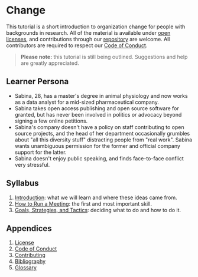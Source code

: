 # Change

This tutorial is a short introduction to organization change
for people with backgrounds in research.
All of the material is available under [open licenses](./LICENSE.md),
and contributions through our [repository][repo] are welcome.
All contributors are required to respect our [Code of Conduct](./CODE_OF_CONDUCT.md).

> **Please note:** this tutorial is still being outlined.
> Suggestions and help are greatly appreciated.

## Learner Persona

-   Sabina, 28, has a master's degree in animal physiology
    and now works as a data analyst for a mid-sized pharmaceutical company.
-   Sabina takes open access publishing and open source software for granted,
    but has never been involved in politics or advocacy beyond signing a few online petitions.
-   Sabina's company doesn't have a policy on staff contributing to open source projects,
    and the head of her department occasionally grumbles about "all this diversity stuff" distracting people from "real work".
    Sabina wants unambiguous permission for the former and official company support for the latter.
-   Sabina doesn't enjoy public speaking,
    and finds face-to-face conflict very stressful.

## Syllabus

<div class="chapters" markdown="1">

1.  [Introduction](./01_intro/index.md): what we will learn and where these ideas came from.
1.  [How to Run a Meeting](./02_meeting/index.md): the first and most important skill.
1.  [Goals, Strategies, and Tactics](./03_gst/index.md): deciding what to do and how to do it.

</div>

##  Appendices

<div class="appendices" markdown="1">

1.  [License](./LICENSE.md)
1.  [Code of Conduct](./CODE_OF_CONDUCT.md)
1.  [Contributing](./CONTRIBUTING.md)
1.  [Bibliography](./bibliography.md)
1.  [Glossary](./glossary.md)

</div>

[email]: mailto:gvwilson@third-bit.com
[repo]: https://github.com/gvwilson/change
